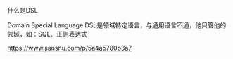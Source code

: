 什么是DSL

Domain Special Language
DSL是领域特定语言，与通用语言不通，他只管他的领域，如：SQL、正则表达式

https://www.jianshu.com/p/5a4a5780b3a7
